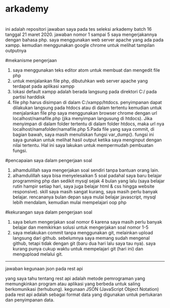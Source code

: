 # arkademy

#
ini adalah repositori jawaban saya pada tes seleksi arkademy batch 16 tanggal 21 maret 2020. jawaban nomor 1 sampai 5 saya mengerjakannya dengan bahasa php. saya menggunakan web server apache yang ada pada xampp. kemudian menggunakan google chrome untuk melihat tampilan outputnya

#mekanisme pengerjaan
1. saya menggunakan teks editor atom untuk membuat dan mengedit file php
2. untuk menjalankan file php, dibutuhkan web server apache yang terdapat pada aplikasi xampp
3. lokasi default xampp adalah berada langsung pada direktori C:/ pada partisi harddisk
4. file php harus disimpan di dalam C:/xampp/htdocs. penyimpanan dapat dilakukan langsung pada htdocs atau di dalam tertentu
kemudian untuk menjalankan file php saya menggunakan browser chrome dengan url localhost/namafile.php (jika menyimpan langusung di htdocs). Jika menyimpan di dalam folder tertentu di dalam folder htdocs, maka url nya localhost/namafolder/namafile.php
5.Pada file yang saya commit, di bagian bawah, saya masih menuliskan fungsi var_dump(). fungsi ini saya gunakan untuk melihat hasil output ketika saya menginput dengan nilai tertentu. Hal ini saya lakukan untuk mempermudah pembuatan fungsi.

#pencapaian saya dalam pengerjaan soal
1. alhamdulillah saya mengerjakan soal sendiri tanpa bantuan orang lain.
2. alhamdulillah saya bisa menyelesaikan 5 soal padahal saya baru belajar programming php dan sedikit mysql sejak 4 bulan yang lalu (saya belajar rutin hampir setiap hari, saya juga belajar html & css hingga website responsive). skill saya masih sangat kurang, saya masih perlu banyak belajar. rencananya bulan depan saya mulai belajar javascript, mysql lebih mendalam, kemudian mulai mempelajari oop php

#kekurangan saya dalam pengerjaan soal
1. saya belum mengerjakan soal nomor 6 karena saya masih perlu banyak belajar dan memikirkan solusi untuk mengerjakan soal nomor 1-5
2. saya melakukan commit tanpa menggunakan git, melainkan upload langsung dari github. sebelumnya saya memang sudah mengenal github, tetapi tidak dengan git (baru dua hari lalu saya tau nya). saya kurang punya cukup waktu untuk mempelajari git (hari ini) dan mengupload melalui git.

----------------------------------------------------------------------------------------------------------------------------------
jawaban kegunaan json pada rest api

yang saya tahu tentang rest api adalah metode pemrograman yang memungkinkan program atau aplikasi yang berbeda untuk saling berkomunikasi (terhubung). kegunaan JSON (JavaScript Object Notation) pada rest api adalah sebagai format data yang digunakan untuk pertukaran dan penyimpanan data.
